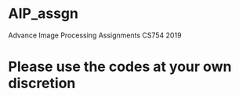 # AIP_assgn
Advance Image Processing Assignments
CS754 2019
# Please use the codes at your own discretion
